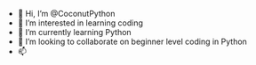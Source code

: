 - 👋 Hi, I’m @CoconutPython
- 👀 I’m interested in learning coding
- 🌱 I’m currently learning Python
- 💞️ I’m looking to collaborate on beginner level coding in Python
- 📫 

<!---
CoconutPython/CoconutPython is a ✨ special ✨ repository because its `README.md` (this file) appears on your GitHub profile.
You can click the Preview link to take a look at your changes.
--->
